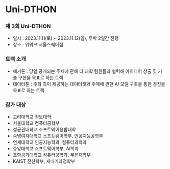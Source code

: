 # Uni-DTHON

### 제 3회 Uni-DTHON
- 일시 : 2023.11.11(토) ~ 2023.11.12(일), 무박 2일간 진행
- 장소 : 위워크 서울스퀘어점

### 트랙 소개
- 해커톤 : 당일 공개되는 주제에 관해 타 대학 팀원들과 협력해 아이디어 창출 및 기술 구현을 목표로 하는 트랙
- 데이터톤 : 주최 측이 제공하는 데이터셋과 주제에 관한 AI 모델 구축을 통한 경진을 목표로 하는 트랙

### 참가 대상
- 고려대학교 정보대학
- 서울대학교 컴퓨터공학부
- 성균관대학교 소프트웨어융합대학
- 숙명여자대학교 소프트웨어학부, 인공지능공학부
- 연세대학교 인공지능학과, 컴퓨터과학과
- 중앙대학교 소프트웨어학부, AI학과
- 포항공과대학교 컴퓨터공학과, 무은재학부
- KAIST 전산학부, 새내기과정학부